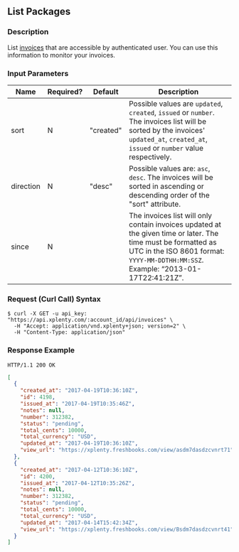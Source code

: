 ## List Packages

### Description
List [invoices](https://github.com/xplenty/xplenty-api-doc-v2/blob/master/resources/invoice.md) that are accessible by authenticated user.
You can use this information to monitor your invoices.

### Input Parameters

|Name|Required?|Default|Description|
|----|---------|-------|-----------|
sort|N|"created"|Possible values are `updated`, `created`, `issued` or `number`. The invoices list will be sorted by the invoices' `updated_at`, `created_at`, `issued` or `number` value respectively.
direction|N|"desc"|Possible values are: `asc`, `desc`. The invoices will be sorted in ascending or descending order of the "sort" attribute.
since|N| |The invoices list will only contain invoices updated at the given time or later. The time must be formatted as UTC in the ISO 8601 format: ```YYYY-MM-DDTHH:MM:SSZ```. Example: “2013-01-17T22:41:21Z”.

### Request (Curl Call) Syntax
```shell
$ curl -X GET -u api_key: "https://api.xplenty.com/:account_id/api/invoices" \
  -H "Accept: application/vnd.xplenty+json; version=2" \
  -H "Content-Type: application/json"
```

### Response Example
```HTTP
HTTP/1.1 200 OK
```

```json
[
  {
    "created_at": "2017-04-19T10:36:10Z",
    "id": 4198,
    "issued_at": "2017-04-19T10:35:46Z",
    "notes": null,
    "number": 312382,
    "status": "pending",
    "total_cents": 10000,
    "total_currency": "USD",
    "updated_at": "2017-04-19T10:36:10Z",
    "view_url": "https://xplenty.freshbooks.com/view/asdm7dasdzcvnrt71"
  },
  {
    "created_at": "2017-04-12T10:36:10Z",
    "id": 4200,
    "issued_at": "2017-04-12T10:35:26Z",
    "notes": null,
    "number": 312382,
    "status": "pending",
    "total_cents": 10000,
    "total_currency": "USD",
    "updated_at": "2017-04-14T15:42:34Z",
    "view_url": "https://xplenty.freshbooks.com/view/Bsdm7dasdzcvnrt41"
  }
]
```
